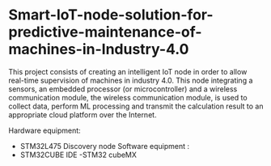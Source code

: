 # Smart-IoT-node-solution-for-predictive-maintenance-of-machines-in-Industry-4.0

This project consists of creating an intelligent IoT node in order to allow real-time supervision of machines in industry 4.0.
This node integrating a sensors, an embedded processor (or microcontroller) and a wireless communication module,
the  wireless communication module, is used to collect data, perform ML processing and transmit the calculation result to an appropriate cloud platform over the Internet.

Hardware equipment: 
- STM32L475 Discovery node
Software equipment :
- STM32CUBE IDE
-STM32 cubeMX

